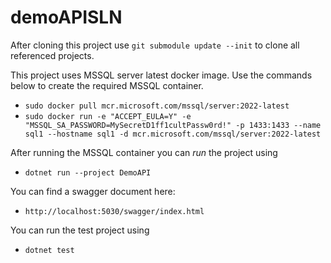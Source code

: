 # demoAPISLN

After cloning this project use ```git submodule update --init``` to clone all referenced projects.

This project uses MSSQL server latest docker image.
Use the commands below to create the required MSSQL container.
 - ```sudo docker pull mcr.microsoft.com/mssql/server:2022-latest```
 - ```sudo docker run -e "ACCEPT_EULA=Y" -e "MSSQL_SA_PASSWORD=MySecretD1ff1cultPassw0rd!" -p 1433:1433 --name sql1 --hostname sql1 -d mcr.microsoft.com/mssql/server:2022-latest```

After running the MSSQL container you can *run* the project using

 - ```dotnet run --project DemoAPI```

You can find a swagger document here: 
 - ```http://localhost:5030/swagger/index.html```


You can run the test project using

 - ```dotnet test```
